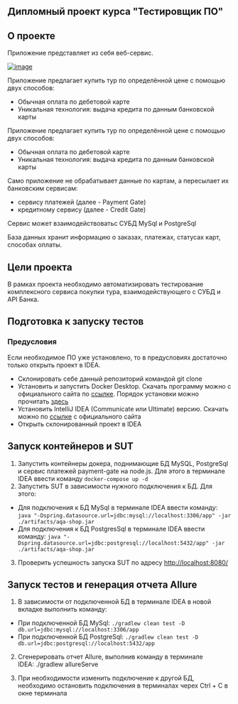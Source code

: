 <h2>Дипломный проект курса "Тестировщик ПО"</h2>

<h2>О проекте</h2>
<p>Приложение представляет из себя веб-сервис.</p>
<p><a href="https://github.com/netology-code/qa-diploma/raw/master/pic/service.png"><img src="https://github.com/netology-code/qa-diploma/raw/master/pic/service.png" alt="image"></a></p>
<p>Приложение предлагает купить тур по определённой цене с помощью двух способов:</p>
<ul>
    <li>Обычная оплата по дебетовой карте</li>
    <li>Уникальная технология: выдача кредита по данным банковской карты</li>
</ul>
<p>Приложение предлагает купить тур по определённой цене с помощью двух способов:</p>
<ul>
    <li>Обычная оплата по дебетовой карте</li>
    <li>Уникальная технология: выдача кредита по данным банковской карты</li>
</ul>
<p>Само приложение не обрабатывает данные по картам, а пересылает их банковским сервисам:</p>
<ul>
    <li>сервису платежей (далее - Payment Gate)</li>
    <li>кредитному сервису (далее - Credit Gate)</li>
</ul>
<p>Сервис может взаимодействоватьс СУБД MySql и PostgreSql</p>
<p>База данных хранит информацию о заказах, платежах, статусах карт, способах оплаты.</p>
<h2>Цели проекта</h2>
<p>В рамках проекта необходимо автоматизировать тестирование комплексного сервиса покупки тура, взаимодействующего с СУБД и API Банка.</p>
<h2>Подготовка к запуску тестов</h2>
<h3>Предусловия</h3>
<p>Если необходимое ПО уже установлено, то в предусловиях достаточно только открыть проект в IDEA.</p>
<ul>
    <li>Склонировать себе данный репозиторий командой git clone</li>
    <li>Установить и запустить Docker Desktop. Скачать программу можно с официального сайта по <a href="https://docs.docker.com/desktop/install/windows-install/">ссылке</a>. Порядок установки можно прочитать <a href="https://github.com/netology-code/aqa-homeworks/blob/master/docker/installation.md">здесь</a></li>
    <li>Установить IntelliJ IDEA (Communicate или Ultimate) версию. Скачать можно по <a href="https://www.jetbrains.com/ru-ru/idea/download/#section=windows">ссылке</a> с официального сайта</li>
    <li>Открыть склонированный проект в IDEA</li>
</ul>
<h2>Запуск контейнеров и SUT</h2>
<ol>
    <li>Запустить контейнеры докера, поднимающие БД MySQL, PostgreSql и сервис платежей payment-gate на node.js. Для этого в терминале IDEA ввести команду <code>docker-compose up -d</code></li>
    <li>Запустить SUT в зависимости нужного подключения к БД. Для этого:</li>
</ol>
<ul>
    <li>Для подключения к БД MySql в терминале IDEA ввести команду: <code>java "-Dspring.datasource.url=jdbc:mysql://localhost:3306/app" -jar ./artifacts/aqa-shop.jar</code></li>
    <li>Для подключения к БД PostgresSql в терминале IDEA ввести команду: <code>java "-Dspring.datasource.url=jdbc:postgresql://localhost:5432/app" -jar ./artifacts/aqa-shop.jar</code></li>
    
</ul>
<ol dir="auto" start="3">
    <li>Проверить успешность запуска SUT по адресу <a href="http://localhost:8080/">http://localhost:8080/</a></li>
</ol>

<h2 dir="auto">Запуск тестов и генерация отчета Allure</h2>
<ol dir="auto">
    <li>В зависимости от подключенной БД в терминале IDEA в новой вкладке выполнить команду:</li>
</ol>
<ul dir="auto">
    <li>При подключенной БД MySql:&nbsp;<code>./gradlew clean test -D db.url=jdbc:mysql://localhost:3306/app</code></li>
    <li>При подключенной БД PostgreSql:&nbsp;<code>./gradlew clean test -D db.url=jdbc:postgresql://localhost:5432/app</code></li>
</ul>
<ol dir="auto" start="2">
    <li>Сгенерировать отчет Allure, выполнив команду в терминале IDEA:&nbsp;./gradlew allureServe</li>
</ol>
<ol dir="auto" start="3">
    <li>При необходимости изменить подключение к другой БД, необходимо остановить подключения в терминалах черех Ctrl + C в окне терминала</li>
</ol>
